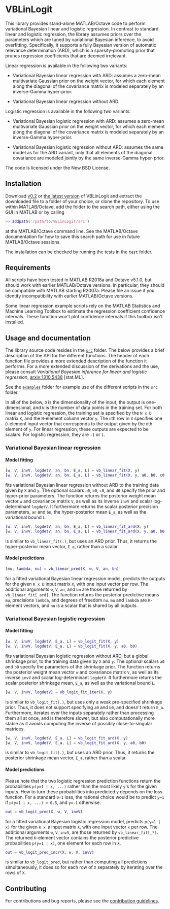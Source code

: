 # VBLinLogit

This library provides stand-alone MATLAB/Octave code to perform variational Bayesian linear and logistic regression. In contrast to standard linear and logistic regression, the library assumes priors over the parameters which are tuned by variational Bayesian inference, to avoid overfitting. Specifically, it supports a fully Bayesian version of automatic relevance determination (ARD), which is a sparsity-promoting prior that prunes regression coefficients that are deemed irrelevant.

Linear regression is available in the following two variants:

*   Variational Bayesian linear regression with ARD: assumes a zero-mean multivariate Gaussian prior on the weight vector, for which each element along the diagonal of the covariance matrix is modeled separately by an inverse-Gamma hyper-prior.
    
*   Variational Bayesian linear regression without ARD.

Logistic regression is available in the following two variants:

*   Variational Bayesian logistic regression with ARD: assumes a zero-mean multivariate Gaussian prior on the weight vector, for which each element along the diagonal of the covariance matrix is modeled separately by an inverse-Gamma hyper-prior.

*   Variational Bayesian logistic regression without ARD: assumes the same model as for the ARD variant, only that all elements of the diagonal covariance are modeled jointly by the same inverse-Gamma hyper-prior.

The code is licensed under the New BSD License.

## Installation

Download [v0.2](https://github.com/DrugowitschLab/VBLinLogit/archive/v0.2.zip) or [the latest version](https://github.com/DrugowitschLab/VBLinLogit/archive/master.zip) of VBLinLogit and extract the downloaded file to a folder of your choice, or clone the repository. To use within MATLAB/Octave, add the folder to the search path, either using the GUI in MATLAB or by calling
```Matlab
>> addpath('/path/to/VBLinLogit/src')
```
at the MATLAB/Octave command line. See the MATLAB/Octave documentation for how to save this search path for use in future MATLAB/Octave sessions.

The installation can be checked by running the tests in the [`test`](test) folder.

## Requirements

All scripts have been tested in MATLAB R2018a and Octave v5.1.0, but should work with earlier MATLAB/Octave versions. In particular, they should be compatible with MATLAB starting R2007a. Please file an issue if you identify incompatibility with earlier MATLAB/Octave versions.

Some linear regression example scripts rely on the MATLAB Statistics and Machine Learning Toolbox to estimate the regression coefficient confidence intervals. These function won't plot confidence intervals if this toolbox isn't installed.

## Usage and documentation

The library source code resides in the [`src`](src) folder. The below provides a brief description of the API for the different functions. The header of each function file provides a more extended description of the function it performs. For a more extended discussion of the derivations and the use, please consult *Variational Bayesian
inference for linear and logistic regression*, [arxiv:1310.5438](http://arxiv.org/abs/1310.5438) [stat.ML].

See the [`examples`](examples) folder for example use of the different scripts in the `src` folder.

In all of the below, `D` is the dimensionality of the input, the output is one-dimensional, and `N` is the number of data points in the training set. For both linear and logistic regression, the training set is specified by the `N x D` matrix `X`, and the `N`-element column vector `y`. The `n`th row in `X` specifies one `D`-element input vector that corresponds to the output given by the `n`th element of `y`. For linear regression, these outputs are expected to be scalars. For logistic regression, they are `-1` or `1`.

### Variational Bayesian linear regression

#### Model fitting

```Matlab
[w, V, invV, logdetV, an, bn, E_a, L] = vb_linear_fit(X, y)
[w, V, invV, logdetV, an, bn, E_a, L] = vb_linear_fit(X, y, a0, b0, c0, d0)
```
fits variational Bayesian linear regression without ARD to the training data given by `X` and `y`. The optional scalars `a0`, `b0`, `c0`, and `d0` specify the prior and hyper-prior parameters. The function returns the posterior weight mean vector `w` and covariance matrix `V`, as well as its inverse `invV` and scalar log-determinant `logdetV`. It furthermore returns the scalar posterior precision parameters, `an` and `bn`, the hyper-posterior mean `E_a`, as well as the variational bound `L`.

```Matlab
[w, V, invV, logdetV, an, bn, E_a, L] = vb_linear_fit_ard(X, y)
[w, V, invV, logdetV, an, bn, E_a, L] = vb_linear_fit_ard(X, y, a0, b0, c0, d0)
```
is similar to `vb_linear_fit(.)`, but uses an ARD prior. Thus, it returns the hyper-posterior mean vector, `E_a`, rather than a scalar.

#### Model predictions

```Matlab
[mu, lambda, nu] = vb_linear_pred(X, w, V, an, bn)
```
for a fitted variational Bayesian linear regression model, predicts the outputs for the given `K x D` input matrix `X`, with one input vector per row. The additional arguments `w`, `V`, `an`, and `bn` are those returned by `vb_linear_fit[_ard]`. The function returns the posterior predictive means `mu`, precisions `lambda`, and degrees of freedom `nu`. `mu` and `lambda` are `K`-element vectors, and `nu` is a scalar that is shared by all outputs.

### Variational Bayesian logistic regression

#### Model fitting

```Matlab
[w, V, invV, logdetV, E_a, L] = vb_logit_fit(X, y)
[w, V, invV, logdetV, E_a, L] = vb_logit_fit(X, y, a0, b0)
```
fits variational Bayesian logistic regression without ARD, but a global shrinkage prior, to the training data given by `X` and `y`. The optional scalars `a0` and `b0` specify the parameters of the shrinkage prior. The function returns the posterior weight mean vector `w` and covariance matrix `V`, as well as its inverse `invV` and scalar log-determinant `logdetV`. It furthermore returns the scalar posterior shrinkage mean, `E_a`, as well as the variational bound `L`.

```Matlab
[w, V, invV, logdetV] = vb_logit_fit_iter(X, y)
```
is similar to `vb_logit_fit(.)`, but uses only a weak pre-specified shrinkage prior. Thus, it does not support specifying `a0` and `b0`, and doesn't return `E_a`. Furthermore, iterates over the inputs separately rather than processing them all at once, and is therefore slower, but also computationally more stable as it avoids computing the inverse of possibly close-to-singular matrices.

```Matlab
[w, V, invV, logdetV, E_a, L] = vb_logit_fit_ard(X, y)
[w, V, invV, logdetV, E_a, L] = vb_logit_fit_ard(X, y, a0, b0)
```
is similar to `vb_logit_fit(.)`, but uses an ARD prior. Thus, it returns the posterior shrinkage mean vector, `E_a`, rather than a scalar.

#### Model predictions

Please note that the two logistic regression prediction functions return the probabilities `p(y=1 | x, ...)` rather than the most likely `y`'s for the given inputs. How to turn these probabilities into predicted `y` depends on the loss function. For a standard `0-1` loss, the rational choice would be to predict `y=1` if `p(y=1 | x, ...) > 0.5`, and `y=-1` otherwise.

```Matlab
out = vb_logit_pred(X, w, V, invV)
```
for a fitted variational Bayesian logistic regression model, predicts `p(y=1 | x)` for the given `K x D` input matrix `X`, with one input vector `x` per row. The additional arguments `w`, `V`, `invV`, are those returned by `vb_linear_fit[_*]`. The returned `K`-element vector contains the posterior predictive probabilities `p(y=1 | x)`, one element for each row in `X`.

```Matlab
out = vb_logit_pred_incr(X, w, V, invV)
```
is similar to `vb_logit_pred`, but rather than computing all predictions simultaneously, it does so for each row of `X` separately by iterating over the rows of `X`.

## Contributing

For contributions and bug reports, please see the [contribution guidelines](CONTRIBUTING.md).
